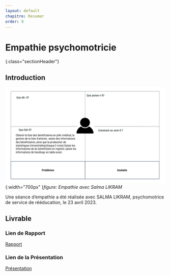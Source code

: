 ```yaml
---
layout: default
chapitre: Resumer
order: 9
---
```


# Empathie psychomotricie
{:class="sectionHeader"}

<!-- new slide -->
## Introduction

![Exposé constructeur](./images/carte-empathie-psychomotricien-Salma-LIKRAM.png){:width="700px" }*figure: Empathie avec Salma LIKRAM*

<!-- note -->

Une séance d’empathie a été réalisée avec SALMA LIKRAM, psychomotrice de service de rééducation, le 23 avril 2023.

<!-- new slide -->

## Livrable

### Lien de Rapport

[Rapport](/besoin/empathie-psychomotricien/rapport.html)

### Lien de la Présentation

[Présentation](/besoin/empathie-psychomotricien/presentation.html)

<!-- new slide -->

